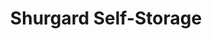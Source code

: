 ---
title: "Shurgard Self-Storage"
url: /hamburg/shurgard-self-storage-bramfelder-strasse/
shop: Mieten
---